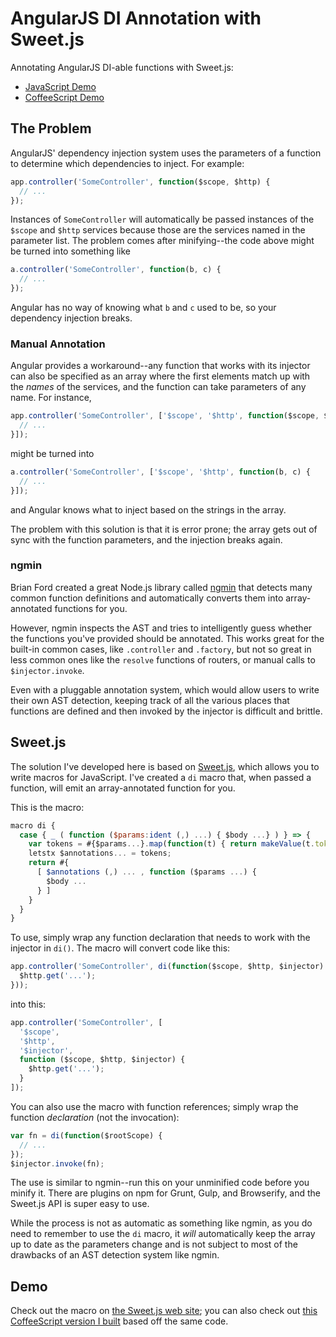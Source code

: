 AngularJS DI Annotation with Sweet.js
=====================================

Annotating AngularJS DI-able functions with Sweet.js:

* [JavaScript Demo](http://sweetjs.org/browser/editor.html#macro%2520di%2520%257B%250A%2520%2520case%2520%257B%2520_%2520%28%2520function%2520%28%24params%3Aident%2520%28%2C%29%2520...%29%2520%257B%2520%24body%2520...%257D%2520%29%2520%257D%2520%3D%253E%2520%257B%250A%2520%2520%2520%2520var%2520tokens%2520%3D%2520%23%257B%24params...%257D.map%28function%28t%29%2520%257B%2520return%2520makeValue%28t.token.value%2C%2520%23%257Bhere%257D%29%2520%257D%29%3B%250A%2520%2520%2520%2520letstx%2520%24annotations...%2520%3D%2520tokens%3B%250A%2520%2520%2520%2520return%2520%23%257B%250A%2520%2520%2520%2520%2520%2520%255B%2520%24annotations%2520%28%2C%29%2520...%2520%2C%2520function%2520%28%24params%2520...%29%2520%257B%250A%2520%2520%2520%2520%2520%2520%2520%2520%24body%2520...%250A%2520%2520%2520%2520%2520%2520%257D%2520%255D%250A%2520%2520%2520%2520%257D%250A%2520%2520%257D%250A%257D%250A%250Aapp.controller%28%27SomeController%27%2C%2520di%28function%28%24scope%2C%2520%24http%2C%2520%24injector%29%2520%257B%250A%2520%2520%24http.get%28%27...%27%29%3B%250A%257D%29%29%3B)
* [CoffeeScript Demo](http://binarymuse.github.io/angular-annotate-sweetjs/index.htm)

The Problem
-----------

AngularJS' dependency injection system uses the parameters of a function to determine which dependencies to inject. For example:

```javascript
app.controller('SomeController', function($scope, $http) {
  // ...
});
```

Instances of `SomeController` will automatically be passed instances of the `$scope` and `$http` services because those are the services named in the parameter list. The problem comes after minifying--the code above might be turned into something like

```javascript
a.controller('SomeController', function(b, c) {
  // ...
});
```

Angular has no way of knowing what `b` and `c` used to be, so your dependency injection breaks.

### Manual Annotation

Angular provides a workaround--any function that works with its injector can also be specified as an array where the first elements match up with the *names* of the services, and the function can take parameters of any name. For instance,

```javascript
app.controller('SomeController', ['$scope', '$http', function($scope, $http) {
  // ...
}]);
```

might be turned into

```javascript
a.controller('SomeController', ['$scope', '$http', function(b, c) {
  // ...
}]);
```

and Angular knows what to inject based on the strings in the array.

The problem with this solution is that it is error prone; the array gets out of sync with the function parameters, and the injection breaks again.

### ngmin

Brian Ford created a great Node.js library called [ngmin](https://github.com/btford/ngmin) that detects many common function definitions and automatically converts them into array-annotated functions for you.

However, ngmin inspects the AST and tries to intelligently guess whether the functions you've provided should be annotated. This works great for the built-in common cases, like `.controller` and `.factory`, but not so great in less common ones like the `resolve` functions of routers, or manual calls to `$injector.invoke`.

Even with a pluggable annotation system, which would allow users to write their own AST detection, keeping track of all the various places that functions are defined and then invoked by the injector is difficult and brittle.

Sweet.js
--------

The solution I've developed here is based on [Sweet.js](http://sweetjs.org/), which allows you to write macros for JavaScript. I've created a `di` macro that, when passed a function, will emit an array-annotated function for you.

This is the macro:

```javascript
macro di {
  case { _ ( function ($params:ident (,) ...) { $body ...} ) } => {
    var tokens = #{$params...}.map(function(t) { return makeValue(t.token.value, #{here}) });
    letstx $annotations... = tokens;
    return #{
      [ $annotations (,) ... , function ($params ...) {
        $body ...
      } ]
    }
  }
}
```

To use, simply wrap any function declaration that needs to work with the injector in `di()`. The macro will convert code like this:

```javascript
app.controller('SomeController', di(function($scope, $http, $injector) {
  $http.get('...');
}));
```

into this:

```javascript
app.controller('SomeController', [
  '$scope',
  '$http',
  '$injector',
  function ($scope, $http, $injector) {
    $http.get('...');
  }
]);
```

You can also use the macro with function references; simply wrap the function *declaration* (not the invocation):

```javascript
var fn = di(function($rootScope) {
  // ...
});
$injector.invoke(fn);
```

The use is similar to ngmin--run this on your unminified code before you minify it. There are plugins on npm for Grunt, Gulp, and Browserify, and the Sweet.js API is super easy to use.

While the process is not as automatic as something like ngmin, as you do need to remember to use the `di` macro, it *will* automatically keep the array up to date as the parameters change and is not subject to most of the drawbacks of an AST detection system like ngmin.

Demo
----

Check out the macro on [the Sweet.js web site](http://sweetjs.org/browser/editor.html#macro%2520di%2520%257B%250A%2520%2520case%2520%257B%2520_%2520%28%2520function%2520%28%24params%3Aident%2520%28%2C%29%2520...%29%2520%257B%2520%24body%2520...%257D%2520%29%2520%257D%2520%3D%253E%2520%257B%250A%2520%2520%2520%2520var%2520tokens%2520%3D%2520%23%257B%24params...%257D.map%28function%28t%29%2520%257B%2520return%2520makeValue%28t.token.value%2C%2520%23%257Bhere%257D%29%2520%257D%29%3B%250A%2520%2520%2520%2520letstx%2520%24annotations...%2520%3D%2520tokens%3B%250A%2520%2520%2520%2520return%2520%23%257B%250A%2520%2520%2520%2520%2520%2520%255B%2520%24annotations%2520%28%2C%29%2520...%2520%2C%2520function%2520%28%24params%2520...%29%2520%257B%250A%2520%2520%2520%2520%2520%2520%2520%2520%24body%2520...%250A%2520%2520%2520%2520%2520%2520%257D%2520%255D%250A%2520%2520%2520%2520%257D%250A%2520%2520%257D%250A%257D%250A%250Aapp.controller%28%27SomeController%27%2C%2520di%28function%28%24scope%2C%2520%24http%2C%2520%24injector%29%2520%257B%250A%2520%2520%24http.get%28%27...%27%29%3B%250A%257D%29%29%3B); you can also check out [this CoffeeScript version I built](http://binarymuse.github.io/angular-annotate-sweetjs/index.htm) based off the same code.
